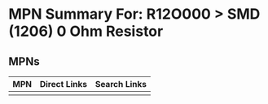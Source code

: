 



# MPN Summary For: R12O000 > SMD (1206) 0 Ohm Resistor

## MPNs
  

|MPN|Direct Links|Search Links|
| :--- | :--- | :--- |
||||
